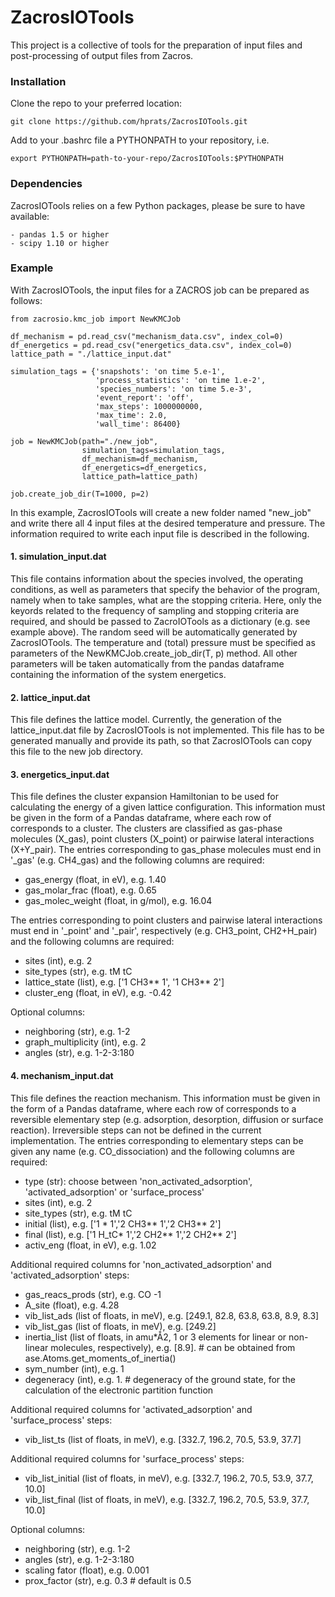 ZacrosIOTools
===========

This project is a collective of tools for the preparation of input files and
post-processing of output files from Zacros.

### Installation

Clone the repo to your preferred location:

    git clone https://github.com/hprats/ZacrosIOTools.git

Add to your .bashrc file a PYTHONPATH to your repository, i.e.

    export PYTHONPATH=path-to-your-repo/ZacrosIOTools:$PYTHONPATH

### Dependencies

ZacrosIOTools relies on a few Python packages, please be sure to have available:

    - pandas 1.5 or higher 
    - scipy 1.10 or higher
    
### Example

With ZacrosIOTools, the input files for a ZACROS job can be prepared as follows:

    from zacrosio.kmc_job import NewKMCJob

    df_mechanism = pd.read_csv("mechanism_data.csv", index_col=0)
    df_energetics = pd.read_csv("energetics_data.csv", index_col=0)
    lattice_path = "./lattice_input.dat"

    simulation_tags = {'snapshots': 'on time 5.e-1',
                       'process_statistics': 'on time 1.e-2',
                       'species_numbers': 'on time 5.e-3',
                       'event_report': 'off',
                       'max_steps': 1000000000,
                       'max_time': 2.0,
                       'wall_time': 86400}

    job = NewKMCJob(path="./new_job",
                    simulation_tags=simulation_tags,
                    df_mechanism=df_mechanism,
                    df_energetics=df_energetics,
                    lattice_path=lattice_path)

    job.create_job_dir(T=1000, p=2)

In this example, ZacrosIOTools will create a new folder named "new_job" and write there all 4 input files at the desired temperature and pressure. The information required to write each input file is described in the following.

#### 1. simulation_input.dat

This file contains information about the species involved, the operating conditions, as well as parameters that specify the behavior of the program, namely when to take samples, what are the stopping criteria. Here, only the keyords related to the frequency of sampling and stopping criteria are required, and should be passed to ZacroIOTools as a dictionary (e.g. see example above). The random seed will be automatically generated by ZacrosIOTools. The temperature and (total) pressure must be specified as parameters of the NewKMCJob.create_job_dir(T, p) method. All other parameters will be taken automatically from the pandas dataframe containing the information of the system energetics.

#### 2. lattice_input.dat

This file defines the lattice model. Currently, the generation of the lattice_input.dat file by ZacrosIOTools is not implemented. This file has to be generated manually and provide its path, so that ZacrosIOTools can copy this file to the new job directory. 

#### 3. energetics_input.dat

This file defines the cluster expansion Hamiltonian to be used for calculating the energy of a given lattice configuration. This information must be given in the form of a Pandas dataframe, where each row of corresponds to a cluster. The clusters are classified as gas-phase molecules (X_gas), point clusters (X_point) or pairwise lateral interactions (X+Y_pair). 
The entries corresponding to gas_phase molecules must end in '_gas' (e.g. CH4_gas) and the following columns are required:
- gas_energy (float, in eV), e.g. 1.40  
- gas_molar_frac (float), e.g. 0.65
- gas_molec_weight (float, in g/mol), e.g. 16.04

The entries corresponding to point clusters and pairwise lateral interactions must end in '_point' and '_pair', respectively (e.g. CH3_point, CH2+H_pair) and the following columns are required:
- sites (int), e.g. 2
- site_types (str), e.g. tM tC
- lattice_state (list), e.g. ['1 CH3** 1', '1 CH3** 2']
- cluster_eng (float, in eV), e.g. -0.42

Optional columns:
- neighboring (str), e.g. 1-2
- graph_multiplicity (int), e.g. 2
- angles (str), e.g. 1-2-3:180

#### 4. mechanism_input.dat

This file defines the reaction mechanism. This information must be given in the form of a Pandas dataframe, where each row of corresponds to a reversible elementary step (e.g. adsorption, desorption, diffusion or surface reaction). Irreversible steps can not be defined in the current implementation.
The entries corresponding to elementary steps can be given any name (e.g. CO_dissociation) and the following columns are required:
- type (str): choose between 'non_activated_adsorption', 'activated_adsorption' or 'surface_process'
- sites (int), e.g. 2
- site_types (str), e.g. tM tC
- initial (list), e.g. ['1 * 1','2 CH3** 1','2 CH3** 2']
- final (list), e.g. ['1 H_tC* 1','2 CH2** 1','2 CH2** 2']
- activ_eng (float, in eV), e.g. 1.02

Additional required columns for 'non_activated_adsorption' and 'activated_adsorption' steps:
- gas_reacs_prods (str), e.g. CO -1
- A_site (float), e.g. 4.28
- vib_list_ads (list of floats, in meV), e.g. [249.1, 82.8, 63.8, 63.8, 8.9, 8.3]
- vib_list_gas (list of floats, in meV), e.g. [249.2]
- inertia_list (list of floats, in amu*Å2, 1 or 3 elements for linear or non-linear molecules, respectively), e.g. [8.9]. # can be obtained from ase.Atoms.get_moments_of_inertia()
- sym_number (int), e.g. 1
- degeneracy (int), e.g. 1. # degeneracy of the ground state, for the calculation of the electronic partition function

Additional required columns for 'activated_adsorption' and 'surface_process' steps:
- vib_list_ts (list of floats, in meV), e.g. [332.7, 196.2, 70.5, 53.9, 37.7]

Additional required columns for 'surface_process' steps:
- vib_list_initial (list of floats, in meV), e.g. [332.7, 196.2, 70.5, 53.9, 37.7, 10.0]
- vib_list_final (list of floats, in meV), e.g. [332.7, 196.2, 70.5, 53.9, 37.7, 10.0]

Optional columns:
- neighboring (str), e.g. 1-2
- angles (str), e.g. 1-2-3:180
- scaling fator (float), e.g. 0.001
- prox_factor (str), e.g. 0.3 # default is 0.5
